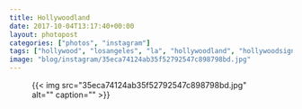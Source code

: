 ```yaml
---
title: Hollywoodland
date: 2017-10-04T13:17:40+00:00
layout: photopost
categories: ["photos", "instagram"]
tags: ["hollywood", "losangeles", "la", "hollywoodland", "hollywoodsign", "landscape", "usa", "california"]
image: "blog/instagram/35eca74124ab35f52792547c898798bd.jpg"
---
```


<figure class="photo photo--square">
  {{< img src="35eca74124ab35f52792547c898798bd.jpg" alt="" caption="" >}}

</figure>


